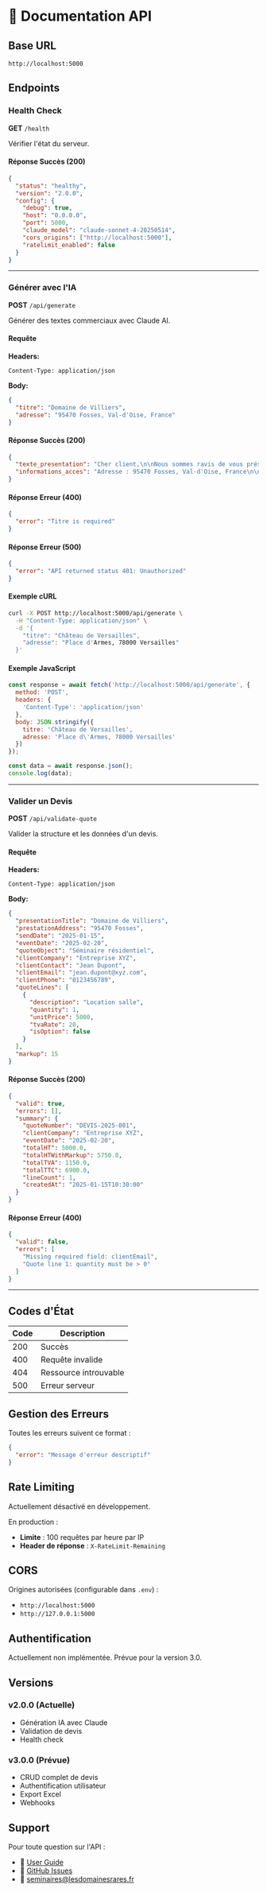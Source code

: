 # 🔌 Documentation API

## Base URL

```
http://localhost:5000
```

## Endpoints

### Health Check

**GET** `/health`

Vérifier l'état du serveur.

#### Réponse Succès (200)

```json
{
  "status": "healthy",
  "version": "2.0.0",
  "config": {
    "debug": true,
    "host": "0.0.0.0",
    "port": 5000,
    "claude_model": "claude-sonnet-4-20250514",
    "cors_origins": ["http://localhost:5000"],
    "ratelimit_enabled": false
  }
}
```

---

### Générer avec l'IA

**POST** `/api/generate`

Générer des textes commerciaux avec Claude AI.

#### Requête

**Headers:**
```
Content-Type: application/json
```

**Body:**
```json
{
  "titre": "Domaine de Villiers",
  "adresse": "95470 Fosses, Val-d'Oise, France"
}
```

#### Réponse Succès (200)

```json
{
  "texte_presentation": "Cher client,\n\nNous sommes ravis de vous présenter le Domaine de Villiers...",
  "informations_acces": "Adresse : 95470 Fosses, Val-d'Oise, France\n\nSitué à 45 minutes de Paris..."
}
```

#### Réponse Erreur (400)

```json
{
  "error": "Titre is required"
}
```

#### Réponse Erreur (500)

```json
{
  "error": "API returned status 401: Unauthorized"
}
```

#### Exemple cURL

```bash
curl -X POST http://localhost:5000/api/generate \
  -H "Content-Type: application/json" \
  -d '{
    "titre": "Château de Versailles",
    "adresse": "Place d'Armes, 78000 Versailles"
  }'
```

#### Exemple JavaScript

```javascript
const response = await fetch('http://localhost:5000/api/generate', {
  method: 'POST',
  headers: {
    'Content-Type': 'application/json'
  },
  body: JSON.stringify({
    titre: 'Château de Versailles',
    adresse: 'Place d\'Armes, 78000 Versailles'
  })
});

const data = await response.json();
console.log(data);
```

---

### Valider un Devis

**POST** `/api/validate-quote`

Valider la structure et les données d'un devis.

#### Requête

**Headers:**
```
Content-Type: application/json
```

**Body:**
```json
{
  "presentationTitle": "Domaine de Villiers",
  "prestationAddress": "95470 Fosses",
  "sendDate": "2025-01-15",
  "eventDate": "2025-02-20",
  "quoteObject": "Séminaire résidentiel",
  "clientCompany": "Entreprise XYZ",
  "clientContact": "Jean Dupont",
  "clientEmail": "jean.dupont@xyz.com",
  "clientPhone": "0123456789",
  "quoteLines": [
    {
      "description": "Location salle",
      "quantity": 1,
      "unitPrice": 5000,
      "tvaRate": 20,
      "isOption": false
    }
  ],
  "markup": 15
}
```

#### Réponse Succès (200)

```json
{
  "valid": true,
  "errors": [],
  "summary": {
    "quoteNumber": "DEVIS-2025-001",
    "clientCompany": "Entreprise XYZ",
    "eventDate": "2025-02-20",
    "totalHT": 5000.0,
    "totalHTWithMarkup": 5750.0,
    "totalTVA": 1150.0,
    "totalTTC": 6900.0,
    "lineCount": 1,
    "createdAt": "2025-01-15T10:30:00"
  }
}
```

#### Réponse Erreur (400)

```json
{
  "valid": false,
  "errors": [
    "Missing required field: clientEmail",
    "Quote line 1: quantity must be > 0"
  ]
}
```

---

## Codes d'État

| Code | Description |
|------|-------------|
| 200 | Succès |
| 400 | Requête invalide |
| 404 | Ressource introuvable |
| 500 | Erreur serveur |

## Gestion des Erreurs

Toutes les erreurs suivent ce format :

```json
{
  "error": "Message d'erreur descriptif"
}
```

## Rate Limiting

Actuellement désactivé en développement.

En production :
- **Limite** : 100 requêtes par heure par IP
- **Header de réponse** : `X-RateLimit-Remaining`

## CORS

Origines autorisées (configurable dans `.env`) :
- `http://localhost:5000`
- `http://127.0.0.1:5000`

## Authentification

Actuellement non implémentée. Prévue pour la version 3.0.

## Versions

### v2.0.0 (Actuelle)
- Génération IA avec Claude
- Validation de devis
- Health check

### v3.0.0 (Prévue)
- CRUD complet de devis
- Authentification utilisateur
- Export Excel
- Webhooks

## Support

Pour toute question sur l'API :
- 📝 [User Guide](USER_GUIDE.md)
- 🐛 [GitHub Issues](https://github.com/Albert-AI65/lesdomainesrares-quote-generator/issues)
- 📧 seminaires@lesdomainesrares.fr

